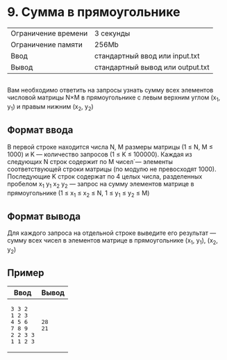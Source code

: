 <div class="problem-statement">
   <div class="header">
      <h1 class="title">9. Сумма в прямоугольнике</h1>
      <table>
         <tr class="time-limit">
            <td class="property-title">Ограничение времени</td>
            <td>3&nbsp;секунды</td>
         </tr>
         <tr class="memory-limit">
            <td class="property-title">Ограничение памяти</td>
            <td>256Mb</td>
         </tr>
         <tr class="input-file">
            <td class="property-title">Ввод</td>
            <td colspan="1">стандартный ввод или input.txt</td>
         </tr>
         <tr class="output-file">
            <td class="property-title">Вывод</td>
            <td colspan="1">стандартный вывод или output.txt</td>
         </tr>
      </table>
   </div>
   <h2></h2>
   <div class="legend"><span style="">
         <p>Вам необходимо ответить на запросы узнать сумму всех элементов числовой матрицы N×M в прямоугольнике с левым верхним углом
            (<span class="tex-math-text">x<sub>1</sub>, y<sub>1</sub></span>) и правым нижним (<span class="tex-math-text">x<sub>2</sub>, y<sub>2</sub></span>)
         </p></span></div>
   <h2>Формат ввода</h2>
   <div class="input-specification"><span style="">
         <p>В первой строке находится числа N, M размеры матрицы (<span class="tex-math-text">1 &le; N, M &le; 1000</span>) и K&nbsp;&mdash; количество запросов (<span class="tex-math-text">1 &le; K &le; 100000</span>). Каждая из следующих N строк содержит по M чисел`&mdash; элементы соответствующей строки матрицы (по модулю не превосходят 1000). Последующие K строк содержат по 4 целых числа, разделенных
            пробелом <span class="tex-math-text">x<sub>1</sub> y<sub>1</sub> x<sub>2</sub> y<sub>2</sub></span>&nbsp;&mdash; запрос на сумму элементов матрице в прямоугольнике (<span class="tex-math-text">1 &le; x<sub>1</sub> &le; x<sub>2</sub> &le; N</span>, <span class="tex-math-text">1 &le; y<sub>1</sub> &le; y<sub>2</sub> &le; M</span>)
         </p></span></div>
   <h2>Формат вывода</h2>
   <div class="output-specification"><span style="">
         <p>Для каждого запроса на отдельной строке выведите его результат&nbsp;&mdash; сумму всех чисел в элементов матрице в прямоугольнике (<span class="tex-math-text">x<sub>1</sub>, y<sub>1</sub></span>), (<span class="tex-math-text">x<sub>2</sub>, y<sub>2</sub></span>)
         </p></span></div>
   <h2>Пример</h2>
   <table class="sample-tests">
      <thead>
         <tr>
            <th>Ввод</th>
            <th>Вывод</th>
         </tr>
      </thead>
      <tbody>
         <tr>
            <td><pre>3 3 2
1 2 3
4 5 6
7 8 9
2 2 3 3
1 1 2 3
</pre></td>
            <td><pre>28
21
</pre></td>
         </tr>
      </tbody>
   </table>
</div></div>
